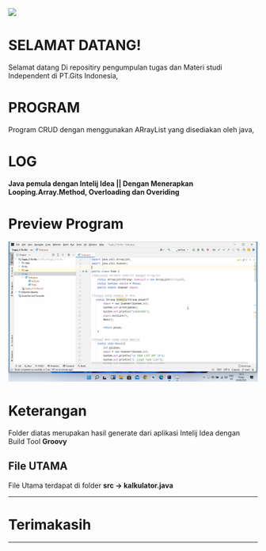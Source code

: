 <img height="100em" src="https://github-readme-stats.vercel.app/api?username=aziez&show_icons=true&hide_border=true&&count_private=true&include_all_commits=true" />

 # SELAMAT DATANG!

Selamat datang Di repositiry pengumpulan tugas dan Materi studi Independent di PT.Gits Indonesia,

# PROGRAM
Program CRUD dengan menggunakan ARrayList yang disediakan oleh java,

# LOG
**Java pemula dengan Intelij Idea || Dengan Menerapkan Looping.Array.Method, Overloading dan Overiding**
# Preview Program
![alt text](https://github.com/aziez/SI-GITS_Indonesia/blob/main/Tugas_3-To-Do/Hasil_build_edt.gif)


# Keterangan

Folder diatas merupakan hasil generate dari aplikasi Intelij Idea dengan Build Tool **Groovy**


## File UTAMA

 File Utama terdapat di folder **src -> kalkulator.java**

***

# Terimakasih

***
